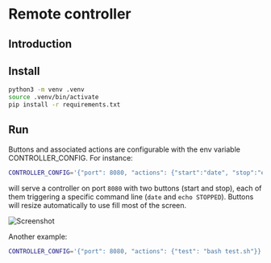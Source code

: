 # Remote controller

## Introduction

## Install
```bash
python3 -m venv .venv
source .venv/bin/activate
pip install -r requirements.txt
```

## Run
Buttons and associated actions are configurable with the env variable CONTROLLER_CONFIG. For instance:
```bash
CONTROLLER_CONFIG='{"port": 8080, "actions": {"start":"date", "stop":"echo STOPPED"}}' python main.py
```
will serve a controller on port `8080` with two buttons (start and stop), each of them triggering a specific command line (`date` and `echo STOPPED`). Buttons will resize automatically to use fill most of the screen.

![Screenshot](https://user-images.githubusercontent.com/2452725/105953664-d2425480-6073-11eb-8e20-bce53b3d338f.png)

Another example:
```bash
CONTROLLER_CONFIG='{"port": 8080, "actions": {"test": "bash test.sh"}}' python main.py
```